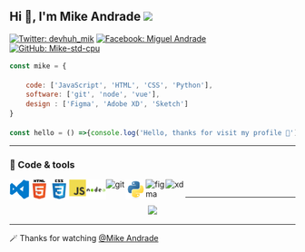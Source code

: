<p><h2> Hi 👋, I'm Mike Andrade  <img src="https://monophy.com/media/32LbFsJtCwTf9wOM9m/monophy.gif" width="55"></h2> </p>

[![Twitter: devhuh_mik](https://img.shields.io/twitter/follow/devhuh_mik?style=social)](https://twitter.com/devhuh_mik)
[![Facebook: Miguel Andrade](https://img.shields.io/badge/Miguel%20Andrade-Profile-9cf?style=appveyor)](https://www.facebook.com/jose.m.drew.09/)
[![GitHub: Mike-std-cpu](https://img.shields.io/github/followers/Mike-std-cpu?style=social)](https://github.com/Mike-std-cpu)




````javascript
const mike = {

    code: ['JavaScript', 'HTML', 'CSS', 'Python'],
    software: ['git', 'node', 'vue'],
    design : ['Figma', 'Adobe XD', 'Sketch']
}

const hello = () =>{console.log('Hello, thanks for visit my profile 🙂')} 
````

--- 

### 🚀 Code & tools

<img align="left" alt="vsc" width="35" height="35" src="https://raw.githubusercontent.com/StewartGF/StewartGF/master/images/vscode.gif" />
    
<img align="left" alt="vsc" width="35" height="35" src="https://raw.githubusercontent.com/devicons/devicon/master/icons/html5/html5-original-wordmark.svg" />
    
<img align="left" alt="css3" width="35px" height="35" src="https://raw.githubusercontent.com/devicons/devicon/master/icons/css3/css3-original-wordmark.svg" />
    
<img  align="left" alt="javascript" width="30" height="30" src="https://raw.githubusercontent.com/devicons/devicon/master/icons/javascript/javascript-original.svg" />
    
<img align="left" alt="nodejs" width="35" height="35" src="https://raw.githubusercontent.com/devicons/devicon/master/icons/nodejs/nodejs-original-wordmark.svg" />
    
<img align="left" alt="git" width="35" height="35" src="https://www.vectorlogo.zone/logos/git-scm/git-scm-icon.svg" />

<img align="left" alt="python" width="35" height="35" src="https://raw.githubusercontent.com/devicons/devicon/master/icons/python/python-original.svg" />

<img align="left" alt="figma" width="35" height="35" src="https://www.vectorlogo.zone/logos/figma/figma-icon.svg" />

<img align="left" alt="xd" width="35" height="35" src="https://cdn.worldvectorlogo.com/logos/adobe-xd.svg" />

<br/>
    
---    
    
<p align = center> <img src="https://miro.medium.com/max/1360/1*IRGHmiGsa16stedQvIaZfw.gif" width="550" hight="500"</p>
    
---
    
🪄 Thanks for watching [@Mike Andrade](https://github.com/Mike-std-cpu)
